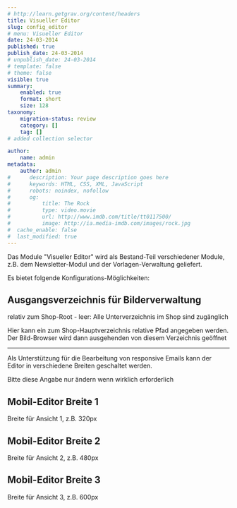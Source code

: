```yaml
---
# http://learn.getgrav.org/content/headers
title: Visueller Editor
slug: config_editor
# menu: Visueller Editor
date: 24-03-2014
published: true
publish_date: 24-03-2014
# unpublish_date: 24-03-2014
# template: false
# theme: false
visible: true
summary:
    enabled: true
    format: short
    size: 128
taxonomy:
    migration-status: review
    category: []
    tag: []
# added collection selector

author:
    name: admin
metadata:
    author: admin
#      description: Your page description goes here
#      keywords: HTML, CSS, XML, JavaScript
#      robots: noindex, nofollow
#      og:
#          title: The Rock
#          type: video.movie
#          url: http://www.imdb.com/title/tt0117500/
#          image: http://ia.media-imdb.com/images/rock.jpg
#  cache_enable: false
#  last_modified: true
---
```


Das Module "Visueller Editor" wird als Bestand-Teil verschiedener Module, z.B. dem Newsletter-Modul und der Vorlagen-Verwaltung geliefert.

Es bietet folgende Konfigurations-Möglichkeiten:

## Ausgangsverzeichnis für Bilderverwaltung

relativ zum Shop-Root - leer: Alle Unterverzeichnis im Shop sind zugänglich

Hier kann ein zum Shop-Hauptverzeichnis relative Pfad angegeben werden. Der Bild-Browser wird dann ausgehenden von diesem Verzeichnis geöffnet

- - - - - -

Als Unterstützung für die Bearbeitung von responsive Emails kann der Editor in verschiedene Breiten geschaltet werden.

Bitte diese Angabe nur ändern wenn wirklich erforderlich

## Mobil-Editor Breite 1

Breite für Ansicht 1, z.B. 320px

## Mobil-Editor Breite 2

Breite für Ansicht 2, z.B. 480px

## Mobil-Editor Breite 3

Breite für Ansicht 3, z.B. 600px
